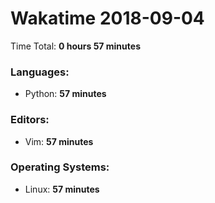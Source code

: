 # Wakatime 2018-09-04

Time Total: **0 hours 57 minutes**

### Languages:
- Python: **57 minutes** 

### Editors:
- Vim: **57 minutes** 

### Operating Systems:
- Linux: **57 minutes** 

